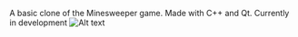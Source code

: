 A basic clone of the Minesweeper game. Made with C++ and Qt. Currently in development
![Alt text](/Minesweeper/Example.png?raw=true "Optional Title")
